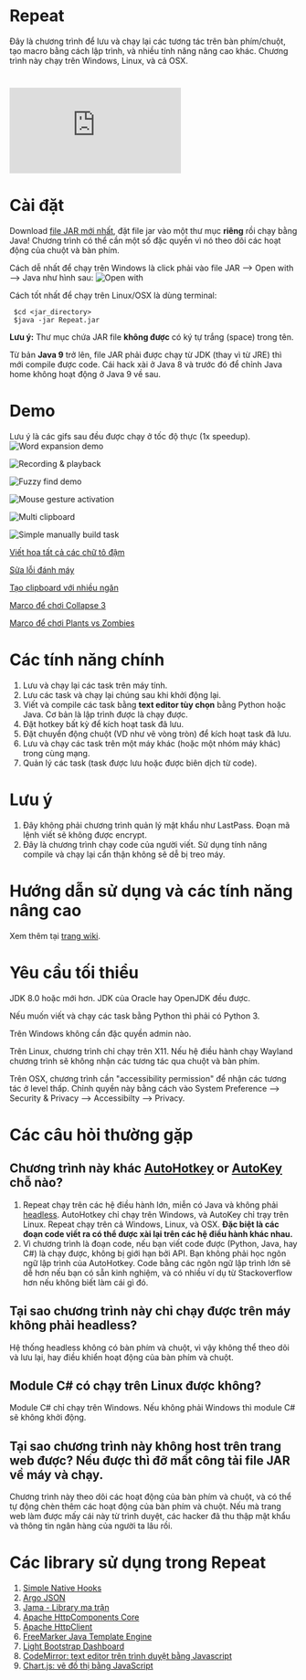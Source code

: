 
Repeat
======

Đây là chương trình để lưu và chạy lại các tương tác trên bàn phím/chuột, tạo macro bằng cách lập trình, và nhiều tính năng nâng cao khác. Chương trình này chạy trên Windows, Linux, và cả OSX.

[![SourceForge](https://sourceforge.net/sflogo.php?type=11&group_id=3172773)](https://sourceforge.net/projects/repeat1/)
========================================================================================================================

Cài đặt
============
Download [file JAR mới nhất](https://github.com/repeats/Repeat/releases/latest), đặt file jar vào một thư mục **riêng** rồi chạy bằng Java! Chương trình có thể cần một số đặc quyền vì nó theo dõi các hoạt động của chuột và bàn phím.

Cách dễ nhất để chạy trên Windows là click phải vào file JAR --> Open with --> Java như hình sau:
![Open with](https://raw.githubusercontent.com/repeats/Repeat/master/open_with_java.PNG)

Cách tốt nhất để chạy trên Linux/OSX là dùng terminal:

     $cd <jar_directory>
     $java -jar Repeat.jar

**Lưu ý:** Thư mục chứa JAR file **không được** có ký tự trắng (space) trong tên.

Từ bản **Java 9** trở lên, file JAR phải được chạy từ JDK (thay vì từ JRE) thì mới compile được code. Cái hack xài ở Java 8 và trước đó để chỉnh Java home không hoạt động ở Java 9 về sau.

Demo
====

Lưu ý là các gifs sau đều được chạy ở tốc độ thực (1x speedup).
![Word expansion demo](https://raw.githubusercontent.com/repeats/Repeat/master/demo_key_expansion.gif)

![Recording & playback](https://raw.githubusercontent.com/repeats/Repeat/master/demo_record_replay.gif)

![Fuzzy find demo](https://raw.githubusercontent.com/repeats/Repeat/master/demo_fuzzy_find.gif)

![Mouse gesture activation](https://raw.githubusercontent.com/repeats/Repeat/master/demo_gesture.gif)

![Multi clipboard](https://raw.githubusercontent.com/repeats/Repeat/master/demo_multi_clipboard.gif)

![Simple manually build task](https://raw.githubusercontent.com/repeats/Repeat/master/demo_manually_build_task.gif)


[Viết hoa tất cả các chữ tô đậm](https://youtu.be/wICRVQNVNSM)

[Sửa lỗi đánh máy](https://youtu.be/oCCyYbj198U)

[Tạo clipboard với nhiều ngăn](https://youtu.be/dqNckwIPjCE)

[Marco để chơi Collapse 3](https://youtu.be/19i5ZlZvsAc)

[Marco để chơi Plants vs Zombies](https://youtu.be/7pQHcFfrpDI)

Các tính năng chính
===================
1. Lưu và chạy lại các task trên máy tính.
2. Lưu các task và chạy lại chúng sau khi khởi động lại.
3. Viết và compile các task bằng **text editor tùy chọn** bằng Python hoặc Java. Cơ bản là lập trình được là chạy được.
4. Đặt hotkey bất kỳ để kích hoạt task đã lưu. 
5. Đặt chuyển động chuột (VD như vẽ vòng tròn) để kích hoạt task đã lưu.
6. Lưu và chạy các task trên một máy khác (hoặc một nhóm máy khác) trong cùng mạng.
7. Quản lý các task (task được lưu hoặc được biên dịch từ code).

Lưu ý
==========
1. Đây không phải chương trình quản lý mật khẩu như LastPass. Đoạn mã lệnh viết sẽ không được encrypt.
2. Đây là chương trình chạy code của người viết. Sử dụng tính năng compile và chạy lại cẩn thận không sẽ dễ bị treo máy.

Hướng dẫn sử dụng và các tính năng nâng cao
===========================================

Xem thêm tại [trang wiki](https://github.com/repeats/Repeat/wiki).

Yêu cầu tối thiểu
============

JDK 8.0 hoặc mới hơn. JDK của Oracle hay OpenJDK đều được.

Nếu muốn viết và chạy các task bằng Python thì phải có Python 3.

Trên Windows không cần đặc quyền admin nào.

Trên Linux, chương trình chỉ chạy trên X11. Nếu hệ điều hành chạy Wayland chương trình sẽ không nhận các tương tác qua chuột và bàn phím.

Trên OSX, chương trình cần "accessibility permission" để nhận các tương tác ở level thấp. Chỉnh quyền này bằng cách vào System Preference --> Security & Privacy --> Accessibilty --> Privacy.

Các câu hỏi thường gặp
======================

## Chương trình này khác [AutoHotkey](https://autohotkey.com/) or [AutoKey](https://github.com/autokey/autokey) chỗ nào?
1. Repeat chạy trên các hệ điều hành lớn, miễn có Java và không phải [headless](https://en.wikipedia.org/wiki/Headless_software). AutoHotkey chỉ chạy trên Windows, và AutoKey chỉ trạy trên Linux. Repeat chạy trên cả Windows, Linux, và OSX. **Đặc biệt là các đoạn code viết ra có thể được xài lại trên các hệ điều hành khác nhau.**
2. Vì chương trình là đoạn code, nếu bạn viết code được (Python, Java, hay C#) là chạy được, không bị giới hạn bởi API. Bạn không phải học ngôn ngữ lập trình của AutoHotkey. Code bằng các ngôn ngữ lập trình lớn sẽ dễ hơn nếu bạn có sẵn kinh nghiệm, và có nhiều ví dụ từ Stackoverflow hơn nếu không biết làm cái gì đó.

## Tại sao chương trình này chỉ chạy được trên máy không phải headless?
Hệ thống headless không có bàn phím và chuột, vì vậy không thể theo dõi và lưu lại, hay điều khiển hoạt động của bàn phím và chuột.

## Module C# có chạy trên Linux được không?
Module C# chỉ chạy trên Windows. Nếu không phải Windows thì module C# sẽ không khởi động.

## Tại sao chương trình này không host trên trang web được? Nếu được thì đỡ mất công tải file JAR về máy và chạy.
Chương trình này theo dõi các hoạt động của bàn phím và chuột, và có thể tự động chèn thêm các hoạt động của bàn phím và chuột. Nếu mà trang web làm được mấy cái này từ trình duyệt, các hacker đã thu thập mật khẩu và thông tin ngân hàng của người ta lâu rồi.

Các library sử dụng trong Repeat
================================
1. [Simple Native Hooks](https://github.com/repeats/SimpleNativeHooks)
2. [Argo JSON](http://argo.sourceforge.net)
3. [Jama - Library ma trận](https://math.nist.gov/javanumerics/jama/)
4. [Apache HttpComponents Core](https://hc.apache.org/httpcomponents-core-ga/index.html)
5. [Apache HttpClient](https://hc.apache.org/httpcomponents-client-ga/index.html)
6. [FreeMarker Java Template Engine](https://freemarker.apache.org/)
7. [Light Bootstrap Dashboard](https://creative-tim.com/product/light-bootstrap-dashboard)
8. [CodeMirror: text editor trên trình duyệt bằng Javascript](http://codemirror.net)
9. [Chart.js: vẽ đồ thị bằng JavaScript](https://chartjs.org)
